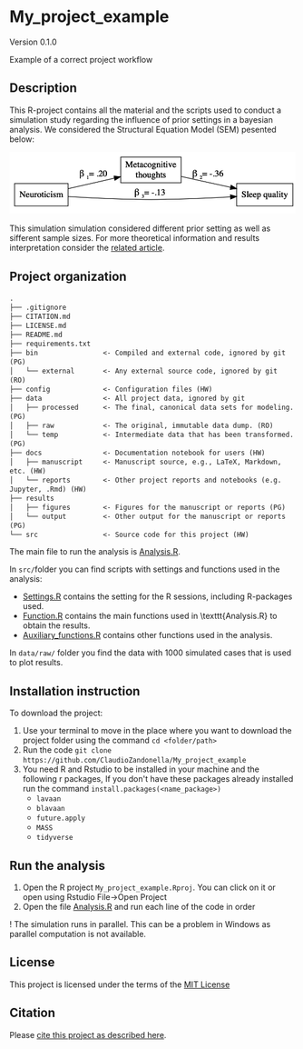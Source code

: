 # My_project_example

Version 0.1.0

Example of a correct project workflow


## Description

This R-project contains all the material and the scripts used to conduct a simulation study regarding the influence of prior settings in a bayesian analysis. We considered the Structural Equation Model (SEM) pesented below:

![](docs/Figure/Plot_model.png)

This simulation simulation considered different prior setting as well as sifferent sample sizes. For more theoretical information and results interpretation consider the [related article](https://github.com/ClaudioZandonella/SIS_2020/blob/master/Documents/SIS_paper/author.pdf). 



## Project organization

```
.
├── .gitignore
├── CITATION.md
├── LICENSE.md
├── README.md
├── requirements.txt
├── bin                <- Compiled and external code, ignored by git (PG)
│   └── external       <- Any external source code, ignored by git (RO)
├── config             <- Configuration files (HW)
├── data               <- All project data, ignored by git
│   ├── processed      <- The final, canonical data sets for modeling. (PG)
│   ├── raw            <- The original, immutable data dump. (RO)
│   └── temp           <- Intermediate data that has been transformed. (PG)
├── docs               <- Documentation notebook for users (HW)
│   ├── manuscript     <- Manuscript source, e.g., LaTeX, Markdown, etc. (HW)
│   └── reports        <- Other project reports and notebooks (e.g. Jupyter, .Rmd) (HW)
├── results
│   ├── figures        <- Figures for the manuscript or reports (PG)
│   └── output         <- Other output for the manuscript or reports (PG)
└── src                <- Source code for this project (HW)
```

The main file to run the analysis is [Analysis.R](Analysis.R).

In `src/`folder you can find scripts with settings and functions used in the analysis:

- [Settings.R](src/Settings.R) contains the setting for the R sessions, including R-packages used.
- [Function.R](src/Functions.R) contains the main functions used in \texttt{Analysis.R} to obtain the results.
- [Auxiliary_functions.R](src/Auxiliary_functions.R) contains other functions used in the analysis.

In `data/raw/` folder you find the data with 1000 simulated cases that is used to plot results.


## Installation instruction

To download the project:

1. Use your terminal to move in the place where you want to download the project folder using the command `cd <folder/path>`
2. Run the code `git clone https://github.com/ClaudioZandonella/My_project_example`
3. You need R and Rstudio to be installed in your machine and the following r packages, If you don't have these packages already installed run the command `install.packages(<name_package>)`
    - `lavaan`
    - `blavaan`
    - `future.apply`
    - `MASS`
    - `tidyverse`

## Run the analysis

1. Open the R project `My_project_example.Rproj`. You can click on it or open using Rstudio File->Open Project
2. Open the file [Analysis.R](Analysis.R) and run each line of the code in order

! The simulation runs in parallel. This can be a problem in Windows as parallel computation is not available.

## License

This project is licensed under the terms of the [MIT License](/LICENSE.md)


## Citation

Please [cite this project as described here](/CITATION.md).

